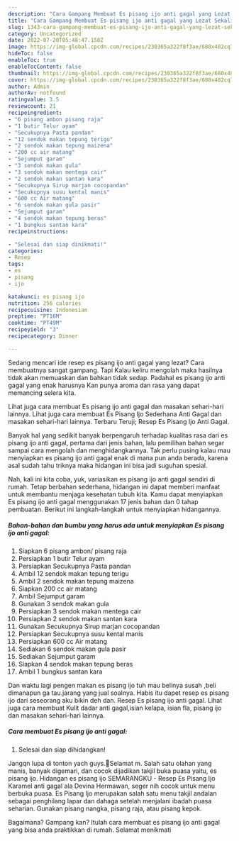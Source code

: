 ```yaml
---
description: "Cara Gampang Membuat Es pisang ijo anti gagal yang Lezat Sekali, Buat Buka Puasa Lezat Sekali"
title: "Cara Gampang Membuat Es pisang ijo anti gagal yang Lezat Sekali, Buat Buka Puasa Lezat Sekali"
slug: 1343-cara-gampang-membuat-es-pisang-ijo-anti-gagal-yang-lezat-sekali-buat-buka-puasa-lezat-sekali
category: Uncategorized
date: 2022-07-20T05:48:47.150Z
image: https://img-global.cpcdn.com/recipes/230365a322f8f3ae/680x482cq70/es-pisang-ijo-anti-gagal-foto-resep-utama.jpg
hideToc: false
enableToc: true
enableTocContent: false
thumbnail: https://img-global.cpcdn.com/recipes/230365a322f8f3ae/680x482cq70/es-pisang-ijo-anti-gagal-foto-resep-utama.jpg
cover: https://img-global.cpcdn.com/recipes/230365a322f8f3ae/680x482cq70/es-pisang-ijo-anti-gagal-foto-resep-utama.jpg
author: Admin
authorAv: notfound
ratingvalue: 3.5
reviewcount: 21
recipeingredient:
- "6 pisang ambon pisang raja"
- "1 butir Telur ayam"
- "Secukupnya Pasta pandan"
- "12 sendok makan tepung terigu"
- "2 sendok makan tepung maizena"
- "200 cc air matang"
- "Sejumput garam"
- "3 sendok makan gula"
- "3 sendok makan mentega cair"
- "2 sendok makan santan kara"
- "Secukupnya Sirup marjan cocopandan"
- "Secukupnya susu kental manis"
- "600 cc Air matang"
- "6 sendok makan gula pasir"
- "Sejumput garam"
- "4 sendok makan tepung beras"
- "1 bungkus santan kara"
recipeinstructions:

- "Selesai dan siap dinikmati!"
categories:
- Resep
tags:
- es
- pisang
- ijo

katakunci: es pisang ijo 
nutrition: 256 calories
recipecuisine: Indonesian
preptime: "PT16M"
cooktime: "PT49M"
recipeyield: "3"
recipecategory: Dinner

---
```



Sedang mencari ide resep es pisang ijo anti gagal yang lezat? Cara membuatnya sangat gampang. Tapi Kalau keliru mengolah maka hasilnya tidak akan memuaskan dan bahkan tidak sedap. Padahal es pisang ijo anti gagal yang enak harusnya Kan punya aroma dan rasa yang dapat memancing selera kita.


Lihat juga cara membuat Es pisang ijo anti gagal dan masakan sehari-hari lainnya. Lihat juga cara membuat Es Pisang Ijo Sederhana Anti Gagal dan masakan sehari-hari lainnya. Terbaru Teruji; Resep Es Pisang Ijo Anti Gagal.

Banyak hal yang sedikit banyak berpengaruh terhadap kualitas rasa dari es pisang ijo anti gagal, pertama dari jenis bahan, lalu pemilihan bahan segar sampai cara mengolah dan menghidangkannya. Tak perlu pusing kalau mau menyiapkan es pisang ijo anti gagal enak di mana pun anda berada, karena asal sudah tahu triknya maka hidangan ini bisa jadi suguhan spesial.


Nah, kali ini kita coba, yuk, variasikan es pisang ijo anti gagal sendiri di rumah. Tetap berbahan sederhana, hidangan ini dapat memberi manfaat untuk membantu menjaga kesehatan tubuh kita. Kamu dapat menyiapkan Es pisang ijo anti gagal menggunakan 17 jenis bahan dan 0 tahap pembuatan. Berikut ini langkah-langkah untuk menyiapkan hidangannya.

<!--inarticleads1-->

##### Bahan-bahan dan bumbu yang harus ada untuk menyiapkan Es pisang ijo anti gagal:

1. Siapkan 6 pisang ambon/ pisang raja
1. Persiapkan 1 butir Telur ayam
1. Persiapkan Secukupnya Pasta pandan
1. Ambil 12 sendok makan tepung terigu
1. Ambil 2 sendok makan tepung maizena
1. Siapkan 200 cc air matang
1. Ambil Sejumput garam
1. Gunakan 3 sendok makan gula
1. Persiapkan 3 sendok makan mentega cair
1. Persiapkan 2 sendok makan santan kara
1. Gunakan Secukupnya Sirup marjan cocopandan
1. Persiapkan Secukupnya susu kental manis
1. Persiapkan 600 cc Air matang
1. Sediakan 6 sendok makan gula pasir
1. Sediakan Sejumput garam
1. Siapkan 4 sendok makan tepung beras
1. Ambil 1 bungkus santan kara


Dan waktu lagi pengen makan es pisang ijo tuh mau belinya susah ,beli dimanapun ga tau.jarang yang jual soalnya. Habis itu dapet resep es pisang ijo dari seseorang aku bikin deh dan. Resep Es pisang ijo anti gagal. Lihat juga cara membuat Kulit dadar anti gagal,isian kelapa, isian fla, pisang ijo dan masakan sehari-hari lainnya. 

<!--inarticleads2-->

##### Cara membuat Es pisang ijo anti gagal:


1. Selesai dan siap dihidangkan!

Jangqn lupa di tonton yach guys.🙂Selamat m. Salah satu olahan yang manis, banyak digemari, dan cocok dijadikan takjil buka puasa yaitu, es pisang ijo. Hidangan es pisang ijo SEMARANGKU - Resep Es Pisang Ijo Karamel anti gagal ala Devina Hermawan, seger nih cocok untuk menu berbuka puasa. Es Pisang Ijo merupakan salah satu menu takjil andalan sebagai penghilang lapar dan dahaga setelah menjalani ibadah puasa seharian. Gunakan pisang nangka, pisang raja, atau pisang kepok. 

Bagaimana? Gampang kan? Itulah cara membuat es pisang ijo anti gagal yang bisa anda praktikkan di rumah. Selamat menikmati
